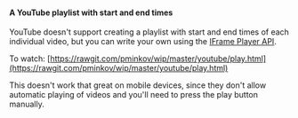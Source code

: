 #### A YouTube playlist with start and end times

YouTube doesn't support creating a playlist with start and end times of each individual video, but you can write your own using the [IFrame Player API](https://developers.google.com/youtube/iframe_api_reference).

To watch: [https://rawgit.com/pminkov/wip/master/youtube/play.html](https://rawgit.com/pminkov/wip/master/youtube/play.html)

This doesn't work that great on mobile devices, since they don't allow automatic playing of videos and you'll need to press the play button manually.
